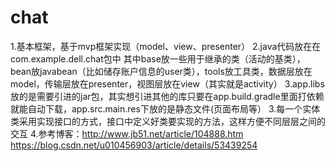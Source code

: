 # chat
1.基本框架，基于mvp框架实现（model、view、presenter）
2.java代码放在在com.example.dell.chat包中
  其中base放一些用于继承的类（活动的基类），bean放javabean（比如储存账户信息的user类），tools放工具类，数据层放在model，传输层放在presenter，视图层放在view（其实就是activity）
3.app.libs放的是需要引进的jar包，其实想引进其他的库只要在app.build.gradle里面打依赖就能自动下载，app.src.main.res下放的是静态文件(页面布局等）
3.每一个实体类采用实现接口的方式，接口中定义好类要实现的方法，这样方便不同层层之间的交互
4.参考博客：http://www.jb51.net/article/104888.htm      https://blog.csdn.net/u010456903/article/details/53439254
